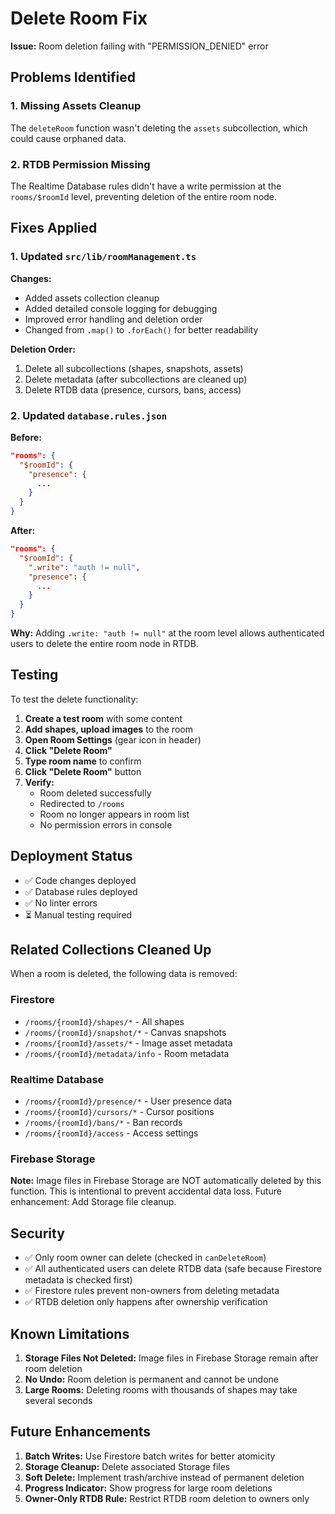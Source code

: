# Delete Room Fix

**Issue:** Room deletion failing with "PERMISSION_DENIED" error

## Problems Identified

### 1. **Missing Assets Cleanup**
The `deleteRoom` function wasn't deleting the `assets` subcollection, which could cause orphaned data.

### 2. **RTDB Permission Missing**
The Realtime Database rules didn't have a write permission at the `rooms/$roomId` level, preventing deletion of the entire room node.

## Fixes Applied

### 1. Updated `src/lib/roomManagement.ts`

**Changes:**
- Added assets collection cleanup
- Added detailed console logging for debugging
- Improved error handling and deletion order
- Changed from `.map()` to `.forEach()` for better readability

**Deletion Order:**
1. Delete all subcollections (shapes, snapshots, assets)
2. Delete metadata (after subcollections are cleaned up)
3. Delete RTDB data (presence, cursors, bans, access)

### 2. Updated `database.rules.json`

**Before:**
```json
"rooms": {
  "$roomId": {
    "presence": {
      ...
    }
  }
}
```

**After:**
```json
"rooms": {
  "$roomId": {
    ".write": "auth != null",
    "presence": {
      ...
    }
  }
}
```

**Why:** Adding `.write: "auth != null"` at the room level allows authenticated users to delete the entire room node in RTDB.

## Testing

To test the delete functionality:

1. **Create a test room** with some content
2. **Add shapes, upload images** to the room
3. **Open Room Settings** (gear icon in header)
4. **Click "Delete Room"**
5. **Type room name** to confirm
6. **Click "Delete Room"** button
7. **Verify:**
   - Room deleted successfully
   - Redirected to `/rooms`
   - Room no longer appears in room list
   - No permission errors in console

## Deployment Status

- ✅ Code changes deployed
- ✅ Database rules deployed
- ✅ No linter errors
- ⏳ Manual testing required

## Related Collections Cleaned Up

When a room is deleted, the following data is removed:

### Firestore
- `/rooms/{roomId}/shapes/*` - All shapes
- `/rooms/{roomId}/snapshot/*` - Canvas snapshots
- `/rooms/{roomId}/assets/*` - Image asset metadata
- `/rooms/{roomId}/metadata/info` - Room metadata

### Realtime Database
- `/rooms/{roomId}/presence/*` - User presence data
- `/rooms/{roomId}/cursors/*` - Cursor positions
- `/rooms/{roomId}/bans/*` - Ban records
- `/rooms/{roomId}/access` - Access settings

### Firebase Storage
**Note:** Image files in Firebase Storage are NOT automatically deleted by this function. This is intentional to prevent accidental data loss. Future enhancement: Add Storage file cleanup.

## Security

- ✅ Only room owner can delete (checked in `canDeleteRoom`)
- ✅ All authenticated users can delete RTDB data (safe because Firestore metadata is checked first)
- ✅ Firestore rules prevent non-owners from deleting metadata
- ✅ RTDB deletion only happens after ownership verification

## Known Limitations

1. **Storage Files Not Deleted:** Image files in Firebase Storage remain after room deletion
2. **No Undo:** Room deletion is permanent and cannot be undone
3. **Large Rooms:** Deleting rooms with thousands of shapes may take several seconds

## Future Enhancements

1. **Batch Writes:** Use Firestore batch writes for better atomicity
2. **Storage Cleanup:** Delete associated Storage files
3. **Soft Delete:** Implement trash/archive instead of permanent deletion
4. **Progress Indicator:** Show progress for large room deletions
5. **Owner-Only RTDB Rule:** Restrict RTDB room deletion to owners only

